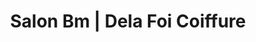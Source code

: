 ---
title: "Salon Bm | Dela Foi Coiffure"
url: /kinshasa/salon-bm-dela-foi-coiffure/
shop: Friseur
---